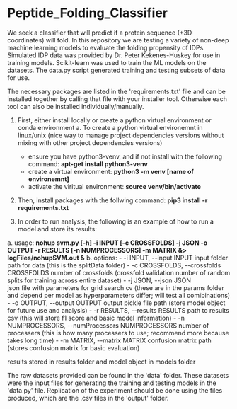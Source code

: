 # Peptide_Folding_Classifier
We seek a classifier that will predict if a protein sequence (+3D coordinates) will fold. In this repository we are testing a variety of non-deep machine learning models to evaluate the folding propensity of IDPs. Simulated IDP data was provided by Dr. Peter Kekenes-Huskey for use in training models. Scikit-learn was used to train the ML models on the datasets. The data.py script generated training and testing subsets of data for use.

The necessary packages are listed in the 'requirements.txt' file and can be installed together by calling that file with your installer tool. Otherwise each tool can also be installed individually/manually.
1. First, either install locally or create a python virtual environment or conda environment
  a. To create a python virtual environemnt in linux/unix (nice way to manage project dependencies versions without mixing with other project dependencies versions)
    - ensure you have python3-venv, and if not install with the following command: **apt-get install python3-venv**
    - create a virtual environment: **python3 -m venv [name of environemnt]**
    - activate the viritual environment: **source venv/bin/activate**
2. Then, install packages with the follwing command: **pip3 install -r requirements.txt**

3. In order to run analysis, the following is an example of how to run a model and store its results:

  a. usage: **nohup svm.py [-h] -i INPUT [-c CROSSFOLDS] -j JSON -o OUTPUT -r   RESULTS [-n NUMPROCESSORS] -m MATRIX &> logFiles/nohupSVM.out &**
  b. options:
    - -i INPUT, --input INPUT
                          input folder path for data (this is the splitData folder)
    - -c CROSSFOLDS, --crossfolds CROSSFOLDS
                          number of crossfolds (crossfold validation number of random splits for training across entire dataset)
    - -j JSON, --json JSON  
                          json file with parameters for grid search cv (these are in the params folder and depend per model as hyperparameters differ; will test all comibinations)
    - -o OUTPUT, --output OUTPUT
                          output pickle file path (store model object for future use and analysis)
    - -r RESULTS, --results RESULTS
                          path to results csv (this will store f1 score and basic model information)
    - -n NUMPROCESSORS, --numProcessors NUMPROCESSORS
                          number of processers (this is how many processers to use; recommend more because takes long time)
    - -m MATRIX, --matrix MATRIX
                          confusion matrix path (stores confusion matrix for basic evaluation)

results stored in results folder and model object in models folder

The raw datasets provided can be found in the 'data' folder. These datasets were the input files for generating the training and testing models in the 'data.py' file. Replication of the experiment should be done using the files produced, which are the .csv files in the 'output' folder.
